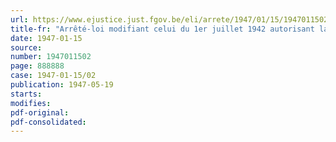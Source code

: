 ```yaml
---
url: https://www.ejustice.just.fgov.be/eli/arrete/1947/01/15/1947011502/justel
title-fr: "Arrêté-loi modifiant celui du 1er juillet 1942 autorisant la réquisition de personnes pour des services à la marine marchande et la pêche maritime"
date: 1947-01-15
source:
number: 1947011502
page: 888888
case: 1947-01-15/02
publication: 1947-05-19
starts:
modifies:
pdf-original:
pdf-consolidated:
---
```


